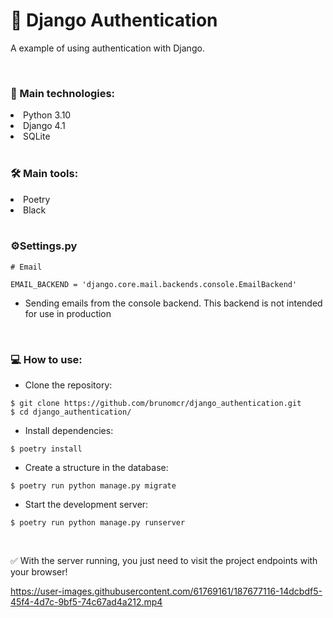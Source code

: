 # 📘 Django Authentication
A example of using authentication with Django.

<br>

### 📑 Main technologies:

<li>Python 3.10</li>
<li>Django 4.1</li>    
<li>SQLite </li>

<br>

### 🛠️ Main tools:

<li>Poetry</li>
<li>Black</li>

<br>

### ⚙️Settings.py
```
# Email

EMAIL_BACKEND = 'django.core.mail.backends.console.EmailBackend'
```
* Sending emails from the console backend. This backend is not intended for use in production

<br>

### 💻 How to use:

- Clone the repository:
```
$ git clone https://github.com/brunomcr/django_authentication.git
$ cd django_authentication/
```

- Install dependencies:
```
$ poetry install
```

- Create a structure in the database:
``` 
$ poetry run python manage.py migrate
```

- Start the development server:
```
$ poetry run python manage.py runserver
```

<br>

✅ With the server running, you just need to visit the project endpoints with your browser!

https://user-images.githubusercontent.com/61769161/187677116-14dcbdf5-45f4-4d7c-9bf5-74c67ad4a212.mp4
